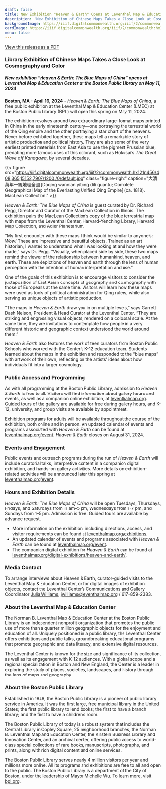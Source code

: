 ```yaml
---
draft: false
title: New Exhibition "Heaven & Earth" Opens at Leventhal Map & Education Center May 11, 2024
description: 'New Exhibition of Chinese Maps Takes a Close Look at Cosmography and Color'
backgroundImage: https://iiif.digitalcommonwealth.org/iiif/2/commonwealth:hx121n456/408,365,15152,7907/1200,/0/default.jpg
cardImage: https://iiif.digitalcommonwealth.org/iiif/2/commonwealth:hx121n456/408,365,15152,7907/1200,/0/default.jpg
menu: false
---
```


<a class="btn btn-primary btn-primary-outline mb-3" href="https://s3.us-east-2.wasabisys.com/lmec-public-files/press-releases/2024-04-16-Heaven%20%26%20Earth%20Press%20Release.pdf">View this release as a PDF</a>

### Library Exhibition of Chinese Maps Takes a Close Look at Cosmography and Color 

##### New exhibition “Heaven & Earth: The Blue Maps of China” opens at Leventhal Map & Education Center at the Boston Public Library on May 11, 2024

**Boston, MA - April 16, 2024** - *Heaven & Earth: The Blue Maps of China*, a free public exhibition at the Leventhal Map & Education Center (LMEC) at the Boston Public Library (BPL) will open this spring on May 11, 2024. 

The exhibition revolves around two extraordinary large-format maps printed in China in the early nineteenth century—one portraying the terrestrial world of the Qing empire and the other portraying a star chart of the heavens. Never before exhibited together, these maps tell a remarkable story of artistic production and political history. They are also some of the very earliest printed materials from East Asia to use the pigment Prussian blue, predating more famous uses of this colorant, such as Hokusai’s *The Great Wave off Kanagawa*, by several decades. 

{{< figure src="https://iiif.digitalcommonwealth.org/iiif/2/commonwealth:hx121n456/408,365,15152,7907/1200,/0/default.jpg" class="figure-right" caption="大清萬年一統地理全圖  [Daqing wannian yitong dili quantu; Complete Geographical Map of the Everlasting Unified Qing Empire] (ca. 1818). MacLean Collection." >}}

*Heaven & Earth: The Blue Maps of China* is guest curated by Dr. Richard Pegg, Director and Curator of the MacLean Collection in Illinois. The exhibition pairs the MacLean Collection’s copy of the blue terrestrial map with maps from the Leventhal Center, Harvard-Yenching Library, Harvard Map Collection, and Adler Planetarium. 

“My first encounter with these maps I think would be similar to anyone’s: *Wow!* These are impressive and beautiful objects. Trained as an art historian, I wanted to understand what I was looking at and how they were made,” says Dr. Pegg. “Visually, when placed side by side, these two maps remind the viewer of the relationship between humankind, heaven, and earth. These are depictions of heaven and earth through the lens of human perception with the intention of human interpretation and use.” 

One of the goals of this exhibition is to encourage visitors to consider the juxtaposition of East Asian concepts of geography and cosmography with those of Europeans at the same time. Visitors will learn how these maps were used as tools of political administration for Qing rulers, while also serving as unique objects of artistic production. 

“The maps in *Heaven & Earth* draw you in on multiple levels,” says Garrett Dash Nelson, President & Head Curator at the Leventhal Center. “They are striking and engrossing visual objects, rendered on a colossal scale. At the same time, they are invitations to contemplate how people in a very different historic and geographic context understood the world around them.” 

*Heaven & Earth* also features the work of teen curators from Boston Public Schools who worked with the Center’s K-12 education team. Students learned about the maps in the exhibition and responded to the “blue maps” with artwork of their own, reflecting on the artists’ ideas about how individuals fit into a larger cosmology. 

### Public Access and Programming 

As with all programming at the Boston Public Library, admission to *Heaven & Earth* is free to all. Visitors will find information about gallery hours and events, as well as a companion online exhibition, at [leventhalmap.org](https://leventhalmap.org). Guided tours of the gallery are available for free during gallery hours, and K-12, university, and group visits are available by appointment. 

Exhibition programs for adults will be available throughout the course of the exhibition, both online and in person. An updated calendar of events and programs associated with *Heaven & Earth* can be found at [leventhalmap.org/event](https://leventhalmap.org/event). *Heaven & Earth* closes on August 31, 2024. 

### Events and Engagement 

Public events and outreach programs during the run of *Heaven & Earth* will include curatorial talks, interpretive content in a companion digital exhibition, and hands-on gallery activities. More details on exhibition-related activities will be announced later this spring at [leventhalmap.org/event](https://leventhalmap.org/event). 

### Hours and Exhibition Details 

*Heaven & Earth: The Blue Maps of China* will be open Tuesdays, Thursdays, Fridays, and Saturdays from 11 am–5 pm, Wednesdays from 1-7 pm, and Sundays from 1–5 pm. Admission is free. Guided tours are available by advance request. 
* More information on the exhibition, including directions, access, and visitor requirements can be found at [leventhalmap.org/exhibitions](https://leventhalmap.org/exhibitions). 
* An updated calendar of events and programs associated with *Heaven & Earth* can be found at [leventhalmap.org/event](https://leventhalmap.org/event).  
* The companion digital exhibition for *Heaven & Earth* can be found at [leventhalmap.org/digital-exhibitions/heaven-and-earth/](https://leventhalmap.org/digital-exhibitions/heaven-and-earth/).  

### Media Contact 

To arrange interviews about Heaven & Earth, curator-guided visits to the Leventhal Map & Education Center, or for digital images of exhibition objects, contact the Leventhal Center’s Communications and Gallery Coordinator [Julia Williams](https://www.leventhalmap.org/about/people/julia-williams/), [jwilliams@leventhalmap.org](mailto:jwilliams@leventhalmap.org) / 617-859-2383. 

### About the Leventhal Map & Education Center 

The Norman B. Leventhal Map & Education Center at the Boston Public Library is an independent nonprofit organization that promotes the public use of more than a quarter million geographic objects for the enjoyment and education of all. Uniquely positioned in a public library, the Leventhal Center offers exhibitions and public talks, groundbreaking educational programs that promote geographic and data literacy, and extensive digital resources. 

The Leventhal Center is known for the size and significance of its collection, as well as its engagement with K-12 audiences. With a global scope and a regional specialization in Boston and New England, the Center is a leader in exploring the study of places, societies, landscapes, and history through the lens of maps and geography. 

### About the Boston Public Library 

Established in 1848, the Boston Public Library is a pioneer of public library service in America. It was the first large, free municipal library in the United States; the first public library to lend books; the first to have a branch library; and the first to have a children’s room. 

The Boston Public Library of today is a robust system that includes the Central Library in Copley Square, 25 neighborhood branches, the Norman B. Leventhal Map and Education Center, the Kirstein Business Library and Innovation Center, and an archival center, offering public access to world-class special collections of rare books, manuscripts, photographs, and prints, along with rich digital content and online services. 

The Boston Public Library serves nearly 4 million visitors per year and millions more online. All its programs and exhibitions are free to all and open to the public. The Boston Public Library is a department of the City of Boston, under the leadership of Mayor Michelle Wu. To learn more, visit [bpl.org](https://bpl.org). 
